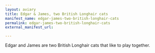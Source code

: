 ```yaml
---
layout: aviary
title: Edgar & James, two British Longhair cats
manifest_name: edgar-james-two-british-longhair-cats
permalink: edgar-james-two-british-longhair-cats
external_manifest_url: 

---
```


Edgar and James are two British Longhair cats that like to play together.
